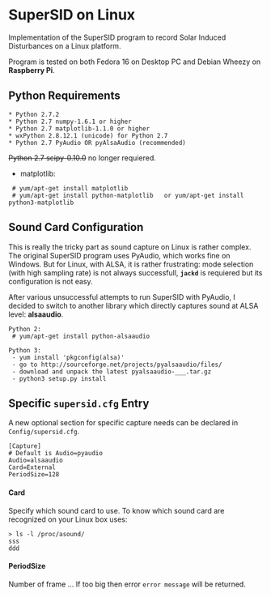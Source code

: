 # SuperSID on Linux #

Implementation of the SuperSID program to record Solar Induced Disturbances on a Linux platform.

Program is tested on both Fedora 16 on Desktop PC and Debian Wheezy on **Raspberry Pi**. 

## Python Requirements ##

	* Python 2.7.2
	* Python 2.7 numpy-1.6.1 or higher
	* Python 2.7 matplotlib-1.1.0 or higher
	* wxPython 2.8.12.1 (unicode) for Python 2.7
	* Python 2.7 PyAudio OR pyAlsaAudio (recommended)

~~Python 2.7 scipy-0.10.0~~ no longer requiered.

+ matplotlib:

````
 # yum/apt-get install matplotlib
 # yum/apt-get install python-matplotlib   or yum/apt-get install python3-matplotlib
````

## Sound Card Configuration ##
This is really the tricky part as sound capture on Linux is rather complex. The original SuperSID program uses PyAudio, which works fine on Windows. But for Linux, with ALSA, it is rather frustrating: mode selection (with high sampling rate) is not always successfull, **`jackd`** is requiered but its configuration is not easy.

After various unsuccessful attempts to run SuperSID with PyAudio, I decided to switch to another library which directly captures sound at ALSA level: **alsaaudio**.  

````
Python 2:
 # yum/apt-get install python-alsaaudio

Python 3:
 - yum install 'pkgconfig(alsa)'
 - go to http://sourceforge.net/projects/pyalsaaudio/files/
 - download and unpack the latest pyalsaaudio-___.tar.gz
 - python3 setup.py install
````

## Specific `supersid.cfg` Entry ##
A new optional section for specific capture needs can be declared in `Config/supersid.cfg`. 

````
[Capture]
# Default is Audio=pyaudio
Audio=alsaaudio
Card=External  
PeriodSize=128
````

#### Card
Specify which sound card to use. To know which sound card are recognized on your Linux box uses:  

````
> ls -l /proc/asound/  
sss    
ddd

````

#### PeriodSize
Number of frame ... If too big then error `error message` will be returned.


